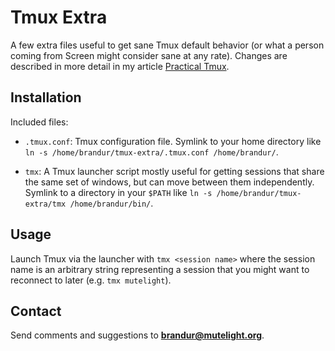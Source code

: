 Tmux Extra
==========

A few extra files useful to get sane Tmux default behavior (or what a person coming from Screen might consider sane at any rate). Changes are described in more detail in my article [Practical Tmux](http://mutelight.org/articles/practical-tmux).

Installation
------------

Included files:

* `.tmux.conf`: Tmux configuration file. Symlink to your home directory like `ln -s /home/brandur/tmux-extra/.tmux.conf /home/brandur/`.

* `tmx`: A Tmux launcher script mostly useful for getting sessions that share the same set of windows, but can move between them independently. Symlink to a directory in your `$PATH` like `ln -s /home/brandur/tmux-extra/tmx /home/brandur/bin/`.

Usage
-----

Launch Tmux via the launcher with `tmx <session name>` where the session name is an arbitrary string representing a session that you might want to reconnect to later (e.g. `tmx mutelight`).

Contact
-------

Send comments and suggestions to **brandur@mutelight.org**.
